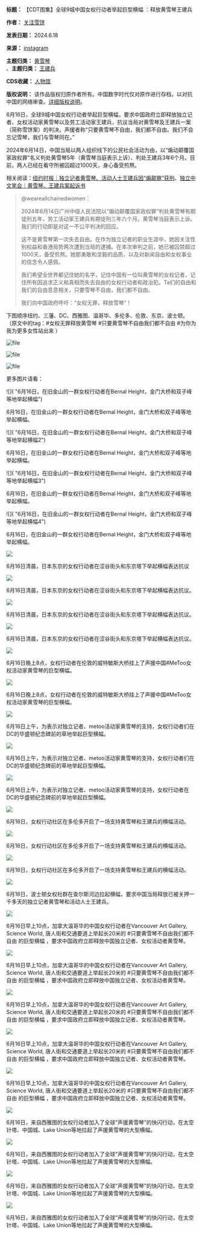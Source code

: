 

**标题：** 【CDT图集】全球9城中国女权行动者举起巨型横幅 ：释放黄雪琴王建兵  

**作者：** [关注雪饼](https://chinadigitaltimes.net/space/关注雪饼)  

**发表日期：** 2024.6.18  

**来源：** [instagram](https://www.instagram.com/p/C8UVxniJpfW/?igsh=MWQ1ZGUxMzBkMA%3D%3D)  

**主题归类：** [黄雪琴](https://chinadigitaltimes.net/space/黄雪琴)  
、**主题归类：** [王建兵](https://chinadigitaltimes.net/space/王建兵)  

**CDS收藏：** [人物馆](https://chinadigitaltimes.net/space/%E4%BA%BA%E7%89%A9%E9%A6%86)  

**版权说明：** 该作品版权归原作者所有。中国数字时代仅对原作进行存档，以对抗中国的网络审查。[详细版权说明](https://chinadigitaltimes.net/chinese/copyright)。


6月16日，全球9城中国女权行动者举起巨型横幅，要求中国政府立即释放独立记者、女权活动家黄雪琴以及劳工活动家王建兵，抗议当局对黄雪琴及王建兵一案（简称雪饼案）的判决。声援者称“只要黄雪琴不自由，我们都不自由。我们不会忘记雪琴，我们与雪琴同在。”


2024年6月14日，中国当局以两人组织线下的公民社会活动为由，以“煽动颠覆国家政权罪”名义判处黄雪琴5年（黄雪琴当庭表示上诉）、判处王建兵3年6个月。目前，两人已经在看守所被囚超过1000天，身心备受煎熬。


相关阅读：[纽约时报｜独立记者黄雪琴、活动人士王建兵因“煽颠罪”获刑](https://cn.nytimes.com/china/20240617/china-me-too-verdict/ "纽约时报｜独立记者黄雪琴、活动人士王建兵因“煽颠罪”获刑")、[独立中文笔会｜黄雪琴、王建兵案起诉书](https://www.chinesepen.org/blog/archives/193818 "独立中文笔会｜黄雪琴、王建兵案起诉书")



> @weareallchainedwomen：
> 
> 
> 2024年6月14日广州中级人民法院以“煽动颠覆国家政权罪”判处黄雪琴有期徒刑五年，劳工活动家王建兵有期徒刑三年六个月。黄雪琴当庭表示上诉。我们的行动即是对这一不公平判决的回应。
> 
> 
> 这不是黄雪琴第一次失去自由。在作为独立记者的职业生涯中，她因关注性别权益和香港局势两次遭到当局的逮捕。在本次审判之前，她已被囚禁超过1000天，备受煎熬。她那勇敢和坚毅的品质，以及对新闻自由和女权事业的信念令人感佩。
> 
> 
> 我们希望全世界都记住她的名字，记住中国有一位叫黄雪琴的女权记者，记住所有因追求正义和真相而失去自由的女权行动者和政治犯。Ta们的自由和我们的自由息息相关，只要雪琴不自由，我们都不自由。
> 
> 
> 我们向中国政府呼吁：“女权无罪，释放雪琴”！


下图顺序纽约、三藩、DC、西雅图、温哥华、多伦多、伦敦、东京、波士顿。 （原文中的tag：#女权无罪释放黄雪琴 #只要黄雪琴不自由我们都不自由 #为你为我为更多女性站出来 ）


![file](https://chinadigitaltimes.net/chinese/files/2024/06/image-1718707510182.png)  

![file](https://chinadigitaltimes.net/chinese/files/2024/06/image-1718707516304.png)  

![file](https://chinadigitaltimes.net/chinese/files/2024/06/image-1718707523926.png)


更多图片请看：










![]( "6月16日，在旧金山的一群女权行动者在Bernal Height，金门大桥和双子峰等地举起横幅")


6月16日，在旧金山的一群女权行动者在Bernal Height，金门大桥和双子峰等地举起横幅。









![]( "6月16日，在旧金山的一群女权行动者在Bernal Height，金门大桥和双子峰等地举起横幅2")


6月16日，在旧金山的一群女权行动者在Bernal Height，金门大桥和双子峰等地举起横幅。









![]( "6月16日，在旧金山的一群女权行动者在Bernal Height，金门大桥和双子峰等地举起横幅3")


6月16日，在旧金山的一群女权行动者在Bernal Height，金门大桥和双子峰等地举起横幅。









![]( "6月16日，在旧金山的一群女权行动者在Bernal Height，金门大桥和双子峰等地举起横幅4")


6月16日，在旧金山的一群女权行动者在Bernal Height，金门大桥和双子峰等地举起横幅。









![]( "6月16日清晨，日本东京的女权行动者在涩谷街头和东京塔下举起横幅表达抗议")


6月16日清晨，日本东京的女权行动者在涩谷街头和东京塔下举起横幅表达抗议









![]( "6月16日清晨，日本东京的女权行动者在涩谷街头和东京塔下举起横幅表达抗议2")


6月16日清晨，日本东京的女权行动者在涩谷街头和东京塔下举起横幅表达抗议。









![]( "6月16日清晨，日本东京的女权行动者在涩谷街头和东京塔下举起横幅表达抗议3")


6月16日清晨，日本东京的女权行动者在涩谷街头和东京塔下举起横幅表达抗议。









![]( "6月16日清晨，日本东京的女权行动者在涩谷街头和东京塔下举起横幅表达抗议4")


6月16日清晨，日本东京的女权行动者在涩谷街头和东京塔下举起横幅表达抗议。









![]( "6月16日晚上8点，女权行动者在伦敦的威特敏斯大桥挂上了声援中国#MeToo女权活动家黄雪琴的巨型横幅。")


6月16日晚上8点，女权行动者在伦敦的威特敏斯大桥挂上了声援中国#MeToo女权活动家黄雪琴的巨型横幅。









![]( "6月16日晚上8点，女权行动者在伦敦的威特敏斯大桥挂上了声援中国#MeToo女权活动家黄雪琴的巨型横幅2")


6月16日晚上8点，女权行动者在伦敦的威特敏斯大桥挂上了声援中国#MeToo女权活动家黄雪琴的巨型横幅。









![]( "6月16日上午，为表示对独立记者、metoo活动家黄雪琴的支持，女权行动者们在DC的华盛顿纪念碑前的草地举起巨型横幅3")


6月16日上午，为表示对独立记者、metoo活动家黄雪琴的支持，女权行动者们在DC的华盛顿纪念碑前的草地举起巨型横幅。









![]( "6月16日上午，为表示对独立记者、metoo活动家黄雪琴的支持，女权行动者们在DC的华盛顿纪念碑前的草地举起巨型横幅2")


6月16日上午，为表示对独立记者、metoo活动家黄雪琴的支持，女权行动者们在DC的华盛顿纪念碑前的草地举起巨型横幅。









![]( "6月16日上午，为表示对独立记者、metoo活动家黄雪琴的支持，女权行动者在DC的华盛顿纪念碑前的草地举起巨型横幅。")


6月16日上午，为表示对独立记者、metoo活动家黄雪琴的支持，女权行动者在DC的华盛顿纪念碑前的草地举起巨型横幅。









![]( "6月16日，女权行动社区开启了一场支持黄雪琴和王建兵的横幅活动")


6月16日，女权行动社区在多伦多开启了一场支持黄雪琴和王建兵的横幅活动。









![]( "6月16日，女权行动社区开启了一场支持黄雪琴和王建兵的横幅活动2")


6月16日，女权行动社区在多伦多开启了一场支持黄雪琴和王建兵的横幅活动。









![]( "6月16日，女权行动社区开启了一场支持黄雪琴和王建兵的横幅活动3")


6月16日，女权行动社区在多伦多开启了一场支持黄雪琴和王建兵的横幅活动。









![]( "6月16日，波士顿女权社群在查尔斯河边拉起横幅，要求中国当局释放已被关押一千多天的独立记者黄雪琴和活动人士王建兵。")


6月16日，波士顿女权社群在查尔斯河边拉起横幅，要求中国当局释放已被关押一千多天的独立记者黄雪琴和活动人士王建兵。









![]( "6月16日早上10点，加拿大温哥华的中国女权行动者")


6月16日早上10点，加拿大温哥华的中国女权行动者在Vancouver Art Gallery, Science World, 唐人街和交通要道上举起长20米的 #只要黄雪琴不自由我们都不自由 的巨型横幅 ，要求中国政府立即释放中国独立记者、女权活动者黄雪琴。









![]( "6月16日早上10点，加拿大温哥华的中国女权行动者2")


6月16日早上10点，加拿大温哥华的中国女权行动者在Vancouver Art Gallery, Science World, 唐人街和交通要道上举起长20米的 #只要黄雪琴不自由我们都不自由 的巨型横幅 ，要求中国政府立即释放中国独立记者、女权活动者黄雪琴。









![]( "6月16日早上10点，加拿大温哥华的中国女权行动者3")


6月16日早上10点，加拿大温哥华的中国女权行动者在Vancouver Art Gallery, Science World, 唐人街和交通要道上举起长20米的 #只要黄雪琴不自由我们都不自由 的巨型横幅 ，要求中国政府立即释放中国独立记者、女权活动者黄雪琴。









![]( "6月16日早上10点，加拿大温哥华的中国女权行动者4")


6月16日早上10点，加拿大温哥华的中国女权行动者在Vancouver Art Gallery, Science World, 唐人街和交通要道上举起长20米的 #只要黄雪琴不自由我们都不自由 的巨型横幅 ，要求中国政府立即释放中国独立记者、女权活动者黄雪琴。









![]( "6月16日早上10点，加拿大温哥华的中国女权行动者5")


6月16日早上10点，加拿大温哥华的中国女权行动者在Vancouver Art Gallery, Science World, 唐人街和交通要道上举起长20米的 #只要黄雪琴不自由我们都不自由 的巨型横幅 ，要求中国政府立即释放中国独立记者、女权活动者黄雪琴。









![]( "6月16日，来自西雅图的女权行动者加入了全球“声援黄雪琴”的快闪行动")


6月16日，来自西雅图的女权行动者加入了全球“声援黄雪琴”的快闪行动，在太空针塔、中国城、Lake Union等地拉起了声援黄雪琴的大型横幅。









![]( "6月16日，来自西雅图的女权行动者加入了全球“声援黄雪琴”的快闪行动2")


6月16日，来自西雅图的女权行动者加入了全球“声援黄雪琴”的快闪行动，在太空针塔、中国城、Lake Union等地拉起了声援黄雪琴的大型横幅。









![]( "6月16日，来自西雅图的女权行动者加入了全球“声援黄雪琴”的快闪行动3")


6月16日，来自西雅图的女权行动者加入了全球“声援黄雪琴”的快闪行动，在太空针塔、中国城、Lake Union等地拉起了声援黄雪琴的大型横幅。









![]( "6月16日，来自西雅图的女权行动者加入了全球“声援黄雪琴”的快闪行动4")


6月16日，来自西雅图的女权行动者加入了全球“声援黄雪琴”的快闪行动，在太空针塔、中国城、Lake Union等地拉起了声援黄雪琴的大型横幅。







